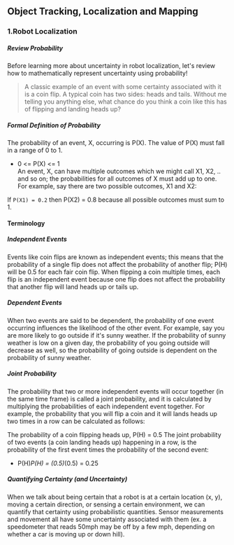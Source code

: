 ## Object Tracking, Localization and Mapping

### 1.Robot Localization

##### Review Probability

Before learning more about uncertainty in robot localization, let's review how to mathematically represent uncertainty using probability!

> A classic example of an event with some certainty associated with it is a coin flip. A typical coin has two sides: heads and 
> tails. Without me telling you anything else, what chance do you think a coin like this has of flipping and landing heads up?

##### Formal Definition of Probability
The probability of an event, X, occurring is P(X). The value of P(X) must fall in a range of 0 to 1.

* 0 <= P(X) <= 1</br>
An event, X, can have multiple outcomes which we might call X1, X2, .. and so on; the probabilities for all outcomes of X must add up to one. For example, say there are two possible outcomes, X1 and X2:</br>

If ```P(X1) = 0.2``` then P(X2) = 0.8 because all possible outcomes must sum to 1.</br>

#### Terminology

##### Independent Events
Events like coin flips are known as independent events; this means that the probability of a single flip does not affect the probability of another flip; P(H) will be 0.5 for each fair coin flip. When flipping a coin multiple times, each flip is an independent event because one flip does not affect the probability that another flip will land heads up or tails up.

##### Dependent Events
When two events are said to be dependent, the probability of one event occurring influences the likelihood of the other event. For example, say you are more likely to go outside if it's sunny weather. If the probability of sunny weather is low on a given day, the probability of you going outside will decrease as well, so the probability of going outside is dependent on the probability of sunny weather.

##### Joint Probability
The probability that two or more independent events will occur together (in the same time frame) is called a joint probability, and it is calculated by multiplying the probabilities of each independent event together. For example, the probability that you will flip a coin and it will lands heads up two times in a row can be calculated as follows:

The probability of a coin flipping heads up, P(H) = 0.5
The joint probability of two events (a coin landing heads up) happening in a row, is the probability of the first event times the probability of the second event: </br>
* P(H)*P(H) = (0.5)*(0.5) = 0.25 </br>

##### Quantifying Certainty (and Uncertainty)
When we talk about being certain that a robot is at a certain location (x, y), moving a certain direction, or sensing a certain environment, we can quantify that certainty using probabilistic quantities. Sensor measurements and movement all have some uncertainty associated with them (ex. a speedometer that reads 50mph may be off by a few mph, depending on whether a car is moving up or down hill).
